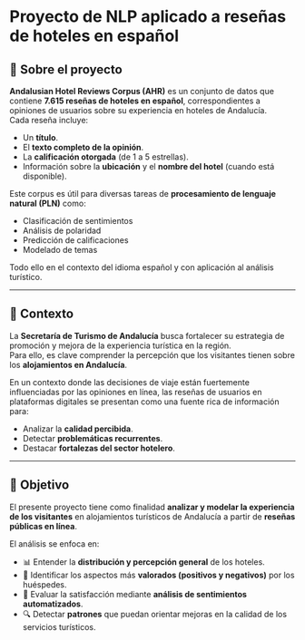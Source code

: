 # Proyecto de NLP aplicado a reseñas de hoteles en español

## 🏨 Sobre el proyecto

**Andalusian Hotel Reviews Corpus (AHR)** es un conjunto de datos que contiene **7.615 reseñas de hoteles en español**, correspondientes a opiniones de usuarios sobre su experiencia en hoteles de Andalucía.  
Cada reseña incluye:

- Un **título**.
- El **texto completo de la opinión**.
- La **calificación otorgada** (de 1 a 5 estrellas).
- Información sobre la **ubicación** y el **nombre del hotel** (cuando está disponible).

Este corpus es útil para diversas tareas de **procesamiento de lenguaje natural (PLN)** como:

- Clasificación de sentimientos  
- Análisis de polaridad  
- Predicción de calificaciones  
- Modelado de temas  

Todo ello en el contexto del idioma español y con aplicación al análisis turístico.

---

## 🧭 Contexto

La **Secretaría de Turismo de Andalucía** busca fortalecer su estrategia de promoción y mejora de la experiencia turística en la región.  
Para ello, es clave comprender la percepción que los visitantes tienen sobre los **alojamientos en Andalucía**.

En un contexto donde las decisiones de viaje están fuertemente influenciadas por las opiniones en línea, las reseñas de usuarios en plataformas digitales se presentan como una fuente rica de información para:

- Analizar la **calidad percibida**.
- Detectar **problemáticas recurrentes**.
- Destacar **fortalezas del sector hotelero**.

---

## 🎯 Objetivo

El presente proyecto tiene como finalidad **analizar y modelar la experiencia de los visitantes** en alojamientos turísticos de Andalucía a partir de **reseñas públicas en línea**.

El análisis se enfoca en:

- 📊 Entender la **distribución y percepción general** de los hoteles.  
- 🌟 Identificar los aspectos más **valorados (positivos y negativos)** por los huéspedes.  
- 🤖 Evaluar la satisfacción mediante **análisis de sentimientos automatizados**.  
- 🔍 Detectar **patrones** que puedan orientar mejoras en la calidad de los servicios turísticos.

